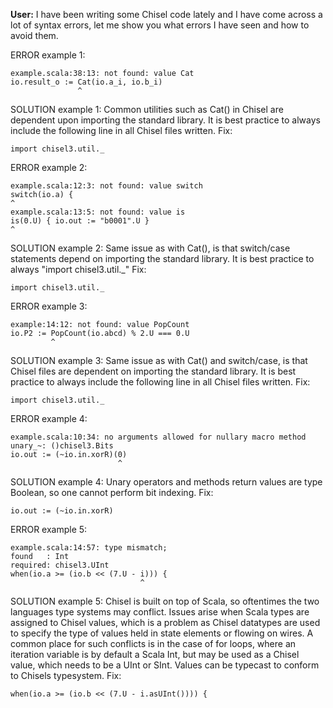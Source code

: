 **User:** I have been writing some Chisel code lately and I have come across a lot of syntax errors, let me show you what errors I have seen and how to avoid them.

ERROR example 1:
```
example.scala:38:13: not found: value Cat
io.result_o := Cat(io.a_i, io.b_i)
               ^
```

SOLUTION example 1:
Common utilities such as Cat() in Chisel are dependent upon importing the standard library. It is best practice to always include the following line in all Chisel files written.
Fix:
```
import chisel3.util._
```

ERROR example 2:
```
example.scala:12:3: not found: value switch
switch(io.a) {
^
example.scala:13:5: not found: value is
is(0.U) { io.out := "b0001".U }
^
```

SOLUTION example 2:
Same issue as with Cat(), is that switch/case statements depend on importing the standard library. It is best practice to always "import chisel3.util._"
Fix:
```
import chisel3.util._
```

ERROR example 3:
```
example:14:12: not found: value PopCount
io.P2 := PopCount(io.abcd) % 2.U === 0.U
         ^
```

SOLUTION example 3:
Same issue as with Cat() and switch/case, is that Chisel files are dependent on importing the standard library. It is best practice to always include the following line in all Chisel files written.
Fix:
```
import chisel3.util._
```

ERROR example 4:
```
example.scala:10:34: no arguments allowed for nullary macro method unary_~: ()chisel3.Bits
io.out := (~io.in.xorR)(0)
                        ^
```

SOLUTION example 4:
Unary operators and methods return values are type Boolean, so one cannot perform bit indexing.
Fix:
```
io.out := (~io.in.xorR)
```

ERROR example 5:
```
example.scala:14:57: type mismatch;
found   : Int
required: chisel3.UInt
when(io.a >= (io.b << (7.U - i))) {                                                  
                             ^
```

SOLUTION example 5:
Chisel is built on top of Scala, so oftentimes the two languages type systems may conflict.
Issues arise when Scala types are assigned to Chisel values, which is a problem as Chisel datatypes are used to specify the type of values held in state elements or flowing on wires. A common place for such conflicts is in the case of for loops, where an iteration variable is by default a Scala Int, but may be used as a Chisel value, which needs to be a UInt or SInt. Values can be typecast to conform to Chisels typesystem.
Fix:
```
when(io.a >= (io.b << (7.U - i.asUInt()))) {
```
